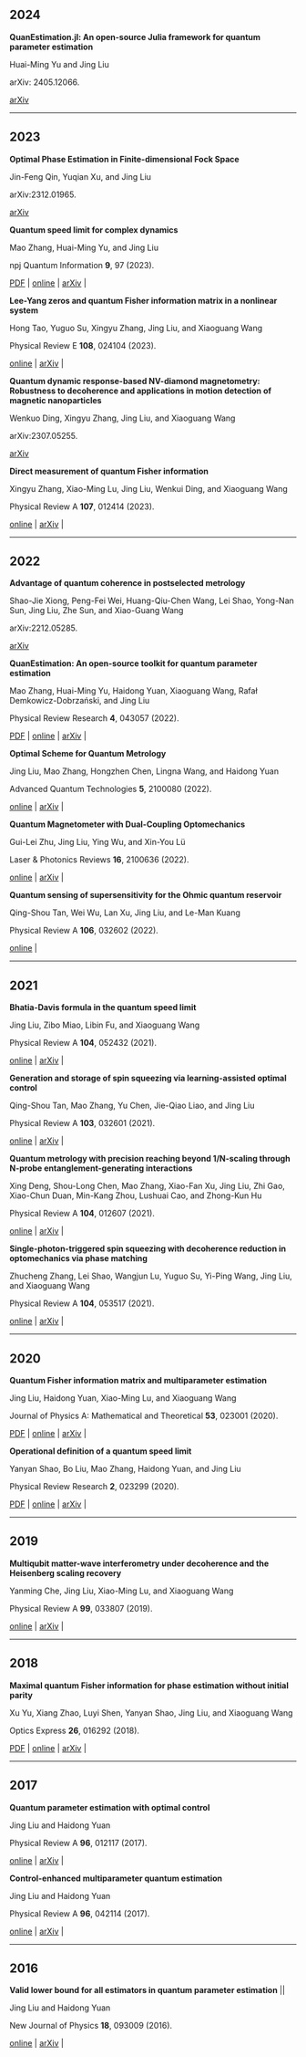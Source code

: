 ## 2024
 
**QuanEstimation.jl: An open-source Julia framework for quantum parameter estimation** 

Huai-Ming Yu and Jing Liu

arXiv: 2405.12066. &ensp; 

[arXiv](https://arxiv.org/abs/2405.12066)

---

## 2023

**Optimal Phase Estimation in Finite-dimensional Fock Space**

Jin-Feng Qin, Yuqian Xu, and Jing Liu

arXiv:2312.01965. &ensp; 

[arXiv](https://arxiv.org/abs/2312.01965)

**Quantum speed limit for complex dynamics**

Mao Zhang, Huai-Ming Yu, and Jing Liu

npj Quantum Information **9**, 97 (2023). &ensp; 

<a href="../pdf/s41534-023-00768-8.pdf">PDF</a> | <a href="https://doi.org/10.1038/s41534-023-00768-8">online</a> | <a href="https://arxiv.org/abs/2301.00566">arXiv</a> | <span class="__dimensions_badge_embed__" data-doi="10.1038/s41534-023-00768-8" data-style="large_rectangle" style="display:inline;"></span><script async src="https://badge.dimensions.ai/badge.js" charset="utf-8"></script>

**Lee-Yang zeros and quantum Fisher information matrix in a nonlinear system**

Hong Tao, Yuguo Su, Xingyu Zhang, Jing Liu, and Xiaoguang Wang

Physical Review E **108**, 024104 (2023). &ensp;

<a href="https://doi.org/10.1103/PhysRevE.108.024104">online</a> | <a href="https://doi.org/10.48550/arXiv.2303.03601">arXiv</a> | 
<span class="__dimensions_badge_embed__" data-doi="10.1103/PhysRevE.108.024104" data-style="large_rectangle" style="display:inline;">
</span><script async src="https://badge.dimensions.ai/badge.js" charset="utf-8"></script>

**Quantum dynamic response-based NV-diamond magnetometry: Robustness to decoherence and applications in motion detection of magnetic nanoparticles**

Wenkuo Ding, Xingyu Zhang, Jing Liu, and Xiaoguang Wang

arXiv:2307.05255. &ensp;

[arXiv](https://arxiv.org/abs/2307.05255)

**Direct measurement of quantum Fisher information**

Xingyu Zhang, Xiao-Ming Lu, Jing Liu, Wenkui Ding, and Xiaoguang Wang

Physical Review A **107**, 012414 (2023). &ensp; 

<a href="https://doi.org/10.1103/PhysRevA.107.012414">online</a> | <a href="https://doi.org/10.48550/arXiv.2208.03140">arXiv</a> | <span class="__dimensions_badge_embed__" data-doi="10.1103/PhysRevA.107.012414" data-style="large_rectangle" style="display:inline;"></span><script async src="https://badge.dimensions.ai/badge.js" charset="utf-8"></script>

---

## 2022

**Advantage of quantum coherence in postselected metrology**

Shao-Jie Xiong, Peng-Fei Wei, Huang-Qiu-Chen Wang, Lei Shao, Yong-Nan Sun, Jing Liu, Zhe Sun, and Xiao-Guang Wang

arXiv:2212.05285. &ensp; 

[arXiv](https://doi.org/10.48550/arXiv.2212.05285)

**QuanEstimation: An open-source toolkit for quantum parameter estimation**

Mao Zhang, Huai-Ming Yu, Haidong Yuan, Xiaoguang Wang, Rafał Demkowicz-Dobrzański, and Jing Liu

Physical Review Research **4**, 043057 (2022). &ensp; 

<a href="../pdf/PRResearch_4_043057.pdf">PDF</a> | <a href="https://doi.org/10.1103/PhysRevResearch.4.043057">online</a> | <a href="https://doi.org/10.48550/arXiv.2205.15588">arXiv</a> | <span class="__dimensions_badge_embed__" data-doi="10.1103/PhysRevResearch.4.043057" data-style="large_rectangle" style="display:inline;"></span><script async src="https://badge.dimensions.ai/badge.js" charset="utf-8"></script>

**Optimal Scheme for Quantum Metrology**

Jing Liu, Mao Zhang, Hongzhen Chen, Lingna Wang, and Haidong Yuan

Advanced Quantum Technologies **5**, 2100080 (2022). &ensp; 

<a href="https://doi.org/10.1002/qute.202100080">online</a> | <a href="https://arxiv.org/abs/2111.12279">arXiv</a> | <span class="__dimensions_badge_embed__" data-doi="10.1002/qute.202100080" data-style="large_rectangle" style="display:inline;"></span><script async src="https://badge.dimensions.ai/badge.js" charset="utf-8"></script>

**Quantum Magnetometer with Dual-Coupling Optomechanics**

Gui-Lei Zhu, Jing Liu, Ying Wu, and Xin-You Lü

Laser & Photonics Reviews **16**, 2100636 (2022). &ensp; 

<a href="https://doi.org/10.1002/lpor.202100636">online</a> | <a href="https://arxiv.org/abs/2205.00433">arXiv</a> | <span class="__dimensions_badge_embed__" data-doi="10.1002/lpor.202100636" data-style="large_rectangle" style="display:inline;"></span><script async src="https://badge.dimensions.ai/badge.js" charset="utf-8"></script>

**Quantum sensing of supersensitivity for the Ohmic quantum reservoir**

Qing-Shou Tan, Wei Wu, Lan Xu, Jing Liu, and Le-Man Kuang

Physical Review A **106**, 032602 (2022). &ensp; 

<a href="https://doi.org/10.1103/PhysRevA.106.032602">online</a>  | <span class="__dimensions_badge_embed__" data-doi="10.1103/PhysRevA.106.032602" data-style="large_rectangle" style="display:inline;"></span><script async src="https://badge.dimensions.ai/badge.js" charset="utf-8"></script>

---

## 2021

**Bhatia-Davis formula in the quantum speed limit**

Jing Liu, Zibo Miao, Libin Fu, and Xiaoguang Wang

Physical Review A **104**, 052432 (2021). &ensp; 

<a href="https://doi.org/10.1103/PhysRevA.104.052432">online</a> | <a href="https://arxiv.org/abs/2108.00169">arXiv</a> | <span class="__dimensions_badge_embed__" data-doi="10.1103/PhysRevA.104.052432" data-style="large_rectangle" style="display:inline;"></span><script async src="https://badge.dimensions.ai/badge.js" charset="utf-8"></script>

**Generation and storage of spin squeezing via learning-assisted optimal control**

Qing-Shou Tan, Mao Zhang, Yu Chen, Jie-Qiao Liao, and Jing Liu

Physical Review A **103**, 032601 (2021). &ensp; 

<a href="https://doi.org/10.1103/PhysRevA.103.032601">online</a> | <a href="https://arxiv.org/abs/2010.13444">arXiv</a> | <span class="__dimensions_badge_embed__" data-doi="10.1103/PhysRevA.103.032601" data-style="large_rectangle" style="display:inline;"></span><script async src="https://badge.dimensions.ai/badge.js" charset="utf-8"></script>

**Quantum metrology with precision reaching beyond 1/N-scaling through N-probe entanglement-generating interactions**

Xing Deng, Shou-Long Chen, Mao Zhang, Xiao-Fan Xu, Jing Liu, Zhi Gao, Xiao-Chun Duan, Min-Kang Zhou, Lushuai Cao, and Zhong-Kun Hu

Physical Review A **104**, 012607 (2021). &ensp; 

<a href="https://doi.org/10.1103/PhysRevA.104.012607">online</a> | <a href="https://arxiv.org/abs/2102.07079">arXiv</a> | <span class="__dimensions_badge_embed__" data-doi="10.1103/PhysRevA.104.012607" data-style="large_rectangle" style="display:inline;"></span><script async src="https://badge.dimensions.ai/badge.js" charset="utf-8"></script>

**Single-photon-triggered spin squeezing with decoherence reduction in optomechanics via phase matching**

Zhucheng Zhang, Lei Shao, Wangjun Lu, Yuguo Su, Yi-Ping Wang, Jing Liu, and Xiaoguang Wang

Physical Review A **104**, 053517 (2021). &ensp; 

<a href="https://doi.org/10.1103/PhysRevA.104.053517">online</a> | <a href="https://arxiv.org/abs/2109.05692">arXiv</a> | <span class="__dimensions_badge_embed__" data-doi="10.1103/PhysRevA.104.053517" data-style="large_rectangle" style="display:inline;"></span><script async src="https://badge.dimensions.ai/badge.js" charset="utf-8"></script>

---

## 2020

**Quantum Fisher information matrix and multiparameter estimation**

Jing Liu, Haidong Yuan, Xiao-Ming Lu, and Xiaoguang Wang

Journal of Physics A: Mathematical and Theoretical **53**, 023001 (2020).

<a href="../pdf/JPA_53_023001.pdf">PDF</a> | <a href="https://doi.org/10.1088/1751-8121/ab5d4d">online</a> | <a href="https://arxiv.org/abs/1907.08037">arXiv</a> | <span class="__dimensions_badge_embed__" data-doi="10.1088/1751-8121/ab5d4d" data-style="large_rectangle" style="display:inline;"></span><script async src="https://badge.dimensions.ai/badge.js" charset="utf-8"></script>

**Operational definition of a quantum speed limit**

Yanyan Shao, Bo Liu, Mao Zhang, Haidong Yuan, and Jing Liu

Physical Review Research **2**, 023299 (2020). &ensp; 

<a href="../pdf/PRResearch_2_023299.pdf">PDF</a> | <a href="https://doi.org/10.1103/PhysRevResearch.2.023299">online</a> | <a href="https://arxiv.org/abs/2002.10822">arXiv</a> | <span class="__dimensions_badge_embed__" data-doi="10.1103/PhysRevResearch.2.023299" data-style="large_rectangle" style="display:inline;"></span><script async src="https://badge.dimensions.ai/badge.js" charset="utf-8"></script>

---

## 2019

**Multiqubit matter-wave interferometry under decoherence and the Heisenberg scaling recovery**

Yanming Che, Jing Liu, Xiao-Ming Lu, and Xiaoguang Wang

Physical Review A **99**, 033807 (2019). &ensp; 

<a href="https://doi.org/10.1103/PhysRevA.99.033807">online</a> | <a href="https://arxiv.org/abs/1808.04632">arXiv</a> | <span class="__dimensions_badge_embed__" data-doi="10.1103/PhysRevA.99.033807" data-style="large_rectangle" style="display:inline;"></span><script async src="https://badge.dimensions.ai/badge.js" charset="utf-8"></script>

---

## 2018

**Maximal quantum Fisher information for phase estimation without initial parity**

Xu Yu, Xiang Zhao, Luyi Shen, Yanyan Shao, Jing Liu, and Xiaoguang Wang

Optics Express **26**, 016292 (2018). &ensp; 

<a href="../pdf/OE_26_13_016292.pdf">PDF</a> | <a href="https://doi.org/10.1364/OE.26.016292">online</a> | <a href="https://arxiv.org/abs/1412.4325">arXiv</a> | <span class="__dimensions_badge_embed__" data-doi="10.1364/OE.26.016292" data-style="large_rectangle" style="display:inline;"></span><script async src="https://badge.dimensions.ai/badge.js" charset="utf-8"></script>

---

## 2017

**Quantum parameter estimation with optimal control**

Jing Liu and Haidong Yuan

Physical Review A **96**, 012117 (2017). &ensp; 

<a href="https://doi.org/10.1103/PhysRevA.96.012117">online</a> | <a href="https://doi.org/10.48550/arXiv.1604.04856">arXiv</a> | <span class="__dimensions_badge_embed__" data-doi="10.1103/PhysRevA.96.012117" data-style="large_rectangle" style="display:inline;"></span><script async src="https://badge.dimensions.ai/badge.js" charset="utf-8"></script>

**Control-enhanced multiparameter quantum estimation**

Jing Liu and Haidong Yuan

Physical Review A **96**, 042114 (2017). &ensp; 

<a href="https://doi.org/10.1103/PhysRevA.96.042114">online</a> | <a href="https://doi.org/10.48550/arXiv.1710.06741">arXiv</a> | <span class="__dimensions_badge_embed__" data-doi="10.1103/PhysRevA.96.042114" data-style="large_rectangle" style="display:inline;"></span><script async src="https://badge.dimensions.ai/badge.js" charset="utf-8"></script>

---

## 2016 

**Valid lower bound for all estimators in quantum parameter estimation** || <span class="__dimensions_badge_embed__" data-doi="10.1088/1367-2630/18/9/093009" data-style="small_circle" data-legend="always"></span>

Jing Liu and Haidong Yuan

New Journal of Physics **18**, 093009 (2016). 

<a href="https://doi.org/10.1088/1367-2630/18/9/093009">online</a> | <a href="https://doi.org/10.48550/arXiv.1609.01618">arXiv</a> | 


